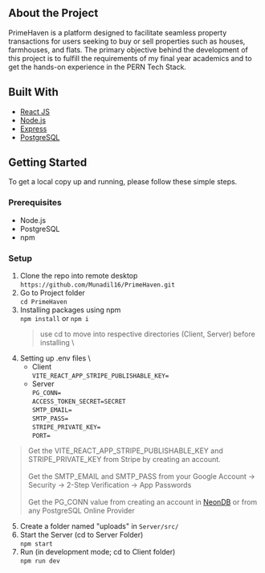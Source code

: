 ## About the Project

PrimeHaven is a platform designed to facilitate seamless property transactions for users seeking to buy or sell properties such as houses, farmhouses, and flats. The primary objective behind the development of this project is to fulfill the requirements of my final year academics and to get the hands-on experience in the PERN Tech Stack.

## Built With

- [React JS](https://react.dev/)
- [Node.js](https://nodejs.org/en)
- [Express](https://expressjs.com/)
- [PostgreSQL](https://www.postgresql.org/)

## Getting Started

To get a local copy up and running, please follow these simple steps.

### Prerequisites

- Node.js
- PostgreSQL
- npm

### Setup

1. Clone the repo into remote desktop \
   `https://github.com/Munadil16/PrimeHaven.git`
2. Go to Project folder \
   `cd PrimeHaven`
3. Installing packages using npm \
   `npm install` or `npm i`
   > use cd to move into respective directories (Client, Server) before installing \
4. Setting up .env files \
   - Client \
     `VITE_REACT_APP_STRIPE_PUBLISHABLE_KEY=`
   - Server \
      `PG_CONN=`\
      `ACCESS_TOKEN_SECRET=SECRET`\
      `SMTP_EMAIL=`\
      `SMTP_PASS=`\
      `STRIPE_PRIVATE_KEY=`\
      `PORT=`

> Get the VITE_REACT_APP_STRIPE_PUBLISHABLE_KEY and STRIPE_PRIVATE_KEY from Stripe by creating an account. <br /><br />
> Get the SMTP_EMAIL and SMTP_PASS from your Google Account -> Security -> 2-Step Verification -> App Passwords <br /><br />
> Get the PG_CONN value from creating an account in [NeonDB](https://neon.tech/) or from any PostgreSQL Online Provider

5. Create a folder named "uploads" in `Server/src/`
6. Start the Server (cd to Server Folder) \
   `npm start`
7. Run (in development mode; cd to Client folder) \
   `npm run dev`
